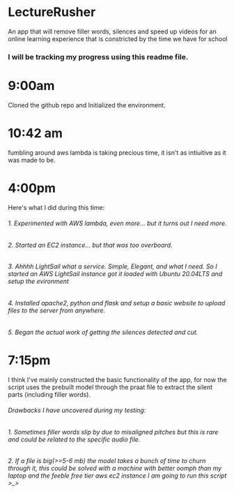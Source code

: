 # LectureRusher
An app that will remove filler words, silences and speed up videos for an online learning experience that is constricted by the time we have for school

### I will be tracking my progress using this readme file.

# 9:00am

Cloned the github repo and Initialized the environment.

# 10:42 am

fumbling around aws lambda is taking precious time, it isn't as intiuitive as it was made to be.

# 4:00pm

Here's what I did during this time:

######    1. Experimented with AWS lambda, even more... but it turns out I need more.

######    2. Started an EC2 instance... but that was too overboard.

######    3. Ahhhh LightSail what a service. Simple, Elegant, and what I need. So I started an AWS LightSail instance got it loaded with Ubuntu 20.04LTS and setup the evironment

######    4. Installed apache2, python and flask and setup a basic website to upload files to the server from anywhere.

######    5. Began the actual work of getting the silences detected and cut.

# 7:15pm

I think I've mainly constructed the basic functionality of the app, for now the script uses the prebuilt model through the praat file to extract the silent parts (including filler words).

###### Drawbacks I have uncovered during my testing:

######      1. Sometimes filler words slip by due to misaligned pitches but this is rare and could be related to the specific audio file.
######      2. If a file is big(>=5-6 mb) the model takes a bunch of time to churn through it, this could be solved with a machine with better oomph than my laptop and the feeble free tier aws ec2 instance I am going to run this script >_>

